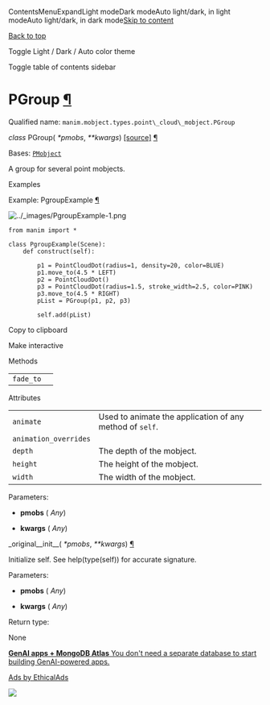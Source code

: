 ContentsMenuExpandLight modeDark modeAuto light/dark, in light modeAuto light/dark, in dark mode[Skip to content](https://docs.manim.community/en/stable/reference/manim.mobject.types.point_cloud_mobject.PGroup.html#furo-main-content)

[Back to top](https://docs.manim.community/en/stable/reference/manim.mobject.types.point_cloud_mobject.PGroup.html#)

Toggle Light / Dark / Auto color theme

Toggle table of contents sidebar

# PGroup [¶](https://docs.manim.community/en/stable/reference/manim.mobject.types.point_cloud_mobject.PGroup.html\#pgroup "Link to this heading")

Qualified name: `manim.mobject.types.point\_cloud\_mobject.PGroup`

_class_ PGroup( _\*pmobs_, _\*\*kwargs_) [\[source\]](https://docs.manim.community/en/stable/_modules/manim/mobject/types/point_cloud_mobject.html#PGroup) [¶](https://docs.manim.community/en/stable/reference/manim.mobject.types.point_cloud_mobject.PGroup.html#manim.mobject.types.point_cloud_mobject.PGroup "Link to this definition")

Bases: [`PMobject`](https://docs.manim.community/en/stable/reference/manim.mobject.types.point_cloud_mobject.PMobject.html#manim.mobject.types.point_cloud_mobject.PMobject "manim.mobject.types.point_cloud_mobject.PMobject")

A group for several point mobjects.

Examples

Example: PgroupExample [¶](https://docs.manim.community/en/stable/reference/manim.mobject.types.point_cloud_mobject.PGroup.html#pgroupexample)

![../_images/PgroupExample-1.png](https://docs.manim.community/en/stable/_images/PgroupExample-1.png)

```
from manim import *

class PgroupExample(Scene):
    def construct(self):

        p1 = PointCloudDot(radius=1, density=20, color=BLUE)
        p1.move_to(4.5 * LEFT)
        p2 = PointCloudDot()
        p3 = PointCloudDot(radius=1.5, stroke_width=2.5, color=PINK)
        p3.move_to(4.5 * RIGHT)
        pList = PGroup(p1, p2, p3)

        self.add(pList)

```

Copy to clipboard

Make interactive

Methods

|     |     |
| --- | --- |
| `fade_to` |  |

Attributes

|     |     |
| --- | --- |
| `animate` | Used to animate the application of any method of `self`. |
| `animation_overrides` |  |
| `depth` | The depth of the mobject. |
| `height` | The height of the mobject. |
| `width` | The width of the mobject. |

Parameters:

- **pmobs** ( _Any_)

- **kwargs** ( _Any_)


\_original\_\_init\_\_( _\*pmobs_, _\*\*kwargs_) [¶](https://docs.manim.community/en/stable/reference/manim.mobject.types.point_cloud_mobject.PGroup.html#manim.mobject.types.point_cloud_mobject.PGroup._original__init__ "Link to this definition")

Initialize self. See help(type(self)) for accurate signature.

Parameters:

- **pmobs** ( _Any_)

- **kwargs** ( _Any_)


Return type:

None

[**GenAI apps + MongoDB Atlas** You don't need a separate database to start building GenAI-powered apps.](https://server.ethicalads.io/proxy/click/8271/019600e8-279d-7533-a0c1-65368b6ca97f/)

[Ads by EthicalAds](https://www.ethicalads.io/advertisers/?ref=ea-text)

![](https://server.ethicalads.io/proxy/view/8271/019600e8-279d-7533-a0c1-65368b6ca97f/)
